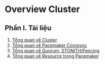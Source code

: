 # Overview Cluster
## Phần I. Tài liệu
1. [Tổng quan về Cluster](https://github.com/thang290298/Cluster-HA/blob/main/1-Cluster/01-Dosc/01-Tong-quan-cluster.md)
2. [Tổng quan về Pacemaker Corosync]()
3. [Tổng quan về Quorum, STONITH/Fencing]()
4. [Tổng quan về Resource trong Pacemaker]()
